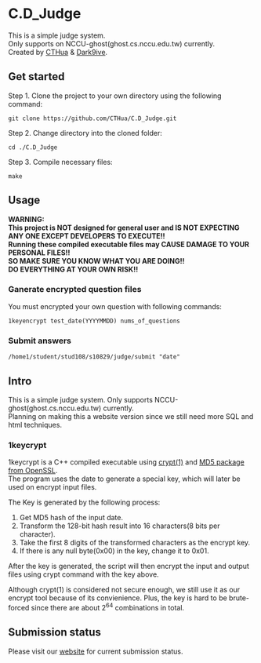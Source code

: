 # C.D_Judge

This is a simple judge system.  
Only supports on NCCU-ghost(ghost.cs.nccu.edu.tw) currently.  
Created by [CTHua](https://github.com/CTHua) & [Dark9ive](https://github.com/dark9ive).  

## Get started

Step 1. Clone the project to your own directory using the following command:

```
git clone https://github.com/CTHua/C.D_Judge.git
```

Step 2. Change directory into the cloned folder:

```
cd ./C.D_Judge
```

Step 3. Compile necessary files:

```
make
```

## Usage

__WARNING:   
This project is NOT designed for general user and IS NOT EXPECTING ANY ONE EXCEPT DEVELOPERS TO EXECUTE!!__  
__Running these compiled executable files may CAUSE DAMAGE TO YOUR PERSONAL FILES!!__  
__SO MAKE SURE YOU KNOW WHAT YOU ARE DOING!!__  
__DO EVERYTHING AT YOUR OWN RISK!!__  

### Ganerate encrypted question files

You must encrypted your own question with following commands:  

```
1keyencrypt test_date(YYYYMMDD) nums_of_questions
```

### Submit answers

```
/home1/student/stud108/s10829/judge/submit "date"
```

## Intro

This is a simple judge system. Only supports NCCU-ghost(ghost.cs.nccu.edu.tw) currently.  
Planning on making this a website version since we still need more SQL and html techniques.  

### 1keycrypt

1keycrypt is a C++ compiled executable using [crypt(1)](https://docs.oracle.com/cd/E19253-01/816-5165/crypt-1/index.html) and [MD5 package from OpenSSL](https://www.openssl.org/docs/man1.1.0/man3/MD5_Init.html).  
The program uses the date to generate a special key, which will later be used on encrypt input files.  
  
The Key is generated by the following process:

1. Get MD5 hash of the input date.  
2. Transform the 128-bit hash result into 16 characters(8 bits per character).  
3. Take the first 8 digits of the transformed characters as the encrypt key.  
4. If there is any null byte(0x00) in the key, change it to 0x01.  

After the key is generated, the script will then encrypt the input and output files using crypt command with the key above.  
  
Although crypt(1) is considered not secure enough, we still use it as our encrypt tool because of its convienience. Plus, the key is hard to be brute-forced since there are about 2<sup>64</sup> combinations in total.  

## Submission status

Please visit our [website](http://www.cs.nccu.edu.tw/~s10829/index.html) for current submission status.
